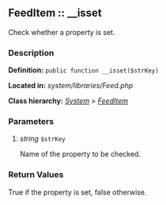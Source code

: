
FeedItem :: __isset
-------------------------------------------

Check whether a property is set.


### Description ###

**Definition:** `public function __isset($strKey)`

**Located in:** *system/libraries/Feed.php*

**Class hierarchy:** *[System](../System.md) > [FeedItem](../FeedItem.md)*


### Parameters ###

1. *string* `$strKey`

	Name of the property to be checked.


### Return Values ###

True if the property is set, false otherwise.

